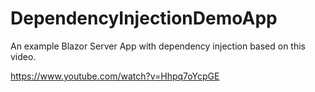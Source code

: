 # DependencyInjectionDemoApp
An example Blazor Server App with dependency injection based on this video.

https://www.youtube.com/watch?v=Hhpq7oYcpGE


